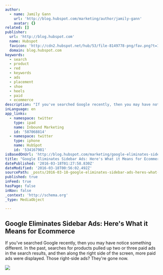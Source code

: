 ```yaml
---
author:
  - name: Jamily Gann
    url: 'http://blog.hubspot.com/marketing/author/jamily-gann'
    avatar: {}
related: []
publisher:
  url: 'http://blog.hubspot.com'
  name: Hubspot
  favicon: 'http://cdn2.hubspot.net/hub/53/file-8149778-png/fav.png?t=1458216176552'
  domain: blog.hubspot.com
keywords:
  - search
  - product
  - red
  - keywords
  - ads
  - placement
  - shoe
  - heels
  - paid
  - ecommerce
description: "If you've searched Google recently, then you may have notice something different. In the past, searches for products pulled up two or three paid ads in the search results, and then along the right side of the screen, more paid ads were displayed. Those right-side ads? They're gone now."
inLanguage: en
app_links:
  - namespace: twitter
    type: ipad
    name: Inbound Marketing
    id: '587068814'
  - namespace: twitter
    type: iphone
    name: HubSpot
    id: '534167981'
isBasedOnUrl: 'http://blog.hubspot.com/marketing/google-eliminates-sidebar-ads-ecommerce'
title: "Google Eliminates Sidebar Ads: Here's What it Means for Ecommerce"
datePublished: '2016-03-18T01:27:58.830Z'
dateModified: '2016-03-18T00:56:02.492Z'
sourcePath: _posts/2016-03-18-google-eliminates-sidebar-ads-heres-what-it-means-for-ecom.md
published: true
inFeed: true
hasPage: false
inNav: false
_context: 'http://schema.org'
_type: MediaObject

---
```

<article style=""><h1>Google Eliminates Sidebar Ads: Here's What it Means for Ecommerce</h1><p>If you've searched Google recently, then you may have notice something different. In the past, searches for products pulled up two or three paid ads in the search results, and then along the right side of the screen, more paid ads were displayed. Those right-side ads? They're gone now.</p><img src="http://cdn2.hubspot.net/hub/53/hubfs/Ecommerce/ppc-google-sidebar-ecommerce.jpg?t=1458216176552&amp;width=669&amp;height=277" /></article>